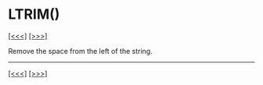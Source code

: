 # LTRIM()

[\[\<\<\<\]](ug_25.131.md) [\[\>\>\>\]](ug_25.133.md)

Remove the space from the left of the string.

-----

[\[\<\<\<\]](ug_25.131.md) [\[\>\>\>\]](ug_25.133.md)
